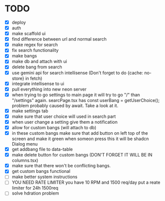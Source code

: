 # TODO

- [x] deploy
- [x] auth
- [x] make scaffold ui
- [x] find difference between url and normal search
- [x] make regex for search
- [x] fix search functionality
- [x] make bangs
- [x] make db and attach with ui
- [x] delete bang from search
- [x] use gemini api for search intellisense (Don't forget to do {cache: no-store} in fetch)
- [x] integrate intellisense to ui
- [x] pull everything into new neon server
- [x] when trying to go settings to main page it will try to go "/" than "/settings" again. searcPage.tsx has const userBang = getUserChoice(); problem probably caused by await. Take a look at it.
- [x] make settings tab
- [x] make sure that user choice will used in search part
- [x] when user change a setting give them a notification
- [x] allow for custom bangs (will attach to db)
- [x] in these custom bangs make sure that add button on left top of the screen and make it green when someon press this it will be shadcn Dialog menu
- [x] get addbang file to data-table
- [x] make delete button for custom bangs (DON'T FORGET IT WILL BE IN columns.tsx)
- [x] make sure that there won't be conflicting bangs.
- [x] get custom bangs functional
- [ ] make better system instructions
- [ ] YOU NEED RATE LIMITER you have 10 RPM and 1500 req/day put a reate limiter for 24h 1500req
- [ ] solve hdration problem
